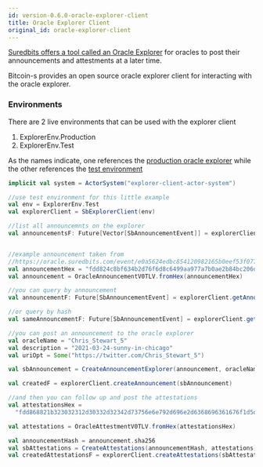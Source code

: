 ```yaml
---
id: version-0.6.0-oracle-explorer-client
title: Oracle Explorer Client
original_id: oracle-explorer-client
---
```


[Suredbits offers a tool called an Oracle Explorer](https://oracle.suredbits.com) for oracles to post their
announcements and attestments at a later time.

Bitcoin-s provides an open source oracle explorer client for
interacting with the oracle explorer.

### Environments

There are 2 live environments that can be used with the explorer client

1. ExplorerEnv.Production
2. ExplorerEnv.Test

As the names indicate, one references the [production oracle explorer](https://oracle.suredbits.com)
while the other references the [test environment](https://test.oracle.suredbits.com)

```scala
implicit val system = ActorSystem("explorer-client-actor-system")

//use test environment for this little example
val env = ExplorerEnv.Test
val explorerClient = SbExplorerClient(env)

//list all announcemnts on the explorer
val announcementsF: Future[Vector[SbAnnouncementEvent]] = explorerClient.listAnnouncements()


//example announcement taken from
//https://oracle.suredbits.com/event/e0a5624edbc854120982165b0eef53f0777a49febd79a0c21bf75e5582021e33
val announcementHex = "fdd824c8bf634b2d76f6d8c6499aa977a7b0ae2b84bc206d800f8448e46d63d6ca31778ddb023e39df098c7e109b3d6ee7273d18be62e10f8481dae6531dbe3e0647f6e95d1bcfab252c6dd9edd7aea4c5eeeef138f7ff7346061ea40143a9f5ae80baa9fdd82264000190ef605e3450e16b47745e7a33e26ac9437f6ec2ed660d829a064dceee3699c8605fc700fdd806270005076e67616e6e6f75066d696f63696304647261770a6e6f2d636f6e74657374056f74686572124d696f6369632076204e67616e6e6f752032"
val announcement = OracleAnnouncementV0TLV.fromHex(announcementHex)

//you can query by announcement
val announcementF: Future[SbAnnouncementEvent] = explorerClient.getAnnouncement(announcement)

//or query by hash 
val sameAnnouncementF: Future[SbAnnouncementEvent] = explorerClient.getAnnouncement(announcement.sha256)

//you can post an announcement to the oracle explorer
val oracleName = "Chris_Stewart_5"
val description = "2021-03-24-sunny-in-chicago"
val uriOpt = Some("https://twitter.com/Chris_Stewart_5")

val sbAnnouncement = CreateAnnouncementExplorer(announcement, oracleName, description, uriOpt)

val createdF = explorerClient.createAnnouncement(sbAnnouncement)

//and then you can follow up and post the attestations
val attestationsHex =
  "fdd868821b323032312d30332d32342d73756e6e792d696e2d6368696361676f1d5dcdba2e64cb116cc0c375a0856298f0058b778f46bfe625ac6576204889e40001efdf735567ae0a00a515e313d20029de5d7525da7b8367bc843d28b672d4db4db5de4dbff689f3b742be634a9c92c615dbcf2eadbdd470f514b1ac250a30db6d03594553"

val attestations = OracleAttestmentV0TLV.fromHex(attestationsHex)

val announcementHash = announcement.sha256
val sbAttestations = CreateAttestations(announcementHash, attestations)
val createdAttestationsF = explorerClient.createAttestations(sbAttestations)
```


